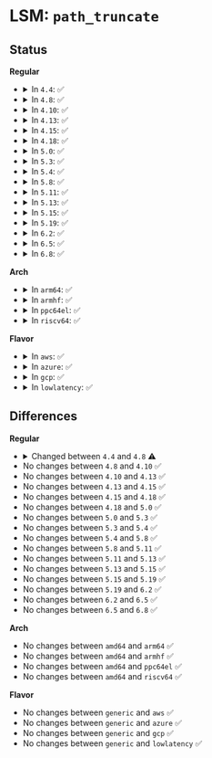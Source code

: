 # LSM: <code>path_truncate</code>

## Status
<b>Regular</b>
<ul>
<li>
<details>
<summary>In <code>4.4</code>: ✅</summary>

```c
int security_path_truncate(struct path *path);
```
</details>
</li>
<li>
<details>
<summary>In <code>4.8</code>: ✅</summary>

```c
int security_path_truncate(const struct path *path);
```
</details>
</li>
<li>
<details>
<summary>In <code>4.10</code>: ✅</summary>

```c
int security_path_truncate(const struct path *path);
```
</details>
</li>
<li>
<details>
<summary>In <code>4.13</code>: ✅</summary>

```c
int security_path_truncate(const struct path *path);
```
</details>
</li>
<li>
<details>
<summary>In <code>4.15</code>: ✅</summary>

```c
int security_path_truncate(const struct path *path);
```
</details>
</li>
<li>
<details>
<summary>In <code>4.18</code>: ✅</summary>

```c
int security_path_truncate(const struct path *path);
```
</details>
</li>
<li>
<details>
<summary>In <code>5.0</code>: ✅</summary>

```c
int security_path_truncate(const struct path *path);
```
</details>
</li>
<li>
<details>
<summary>In <code>5.3</code>: ✅</summary>

```c
int security_path_truncate(const struct path *path);
```
</details>
</li>
<li>
<details>
<summary>In <code>5.4</code>: ✅</summary>

```c
int security_path_truncate(const struct path *path);
```
</details>
</li>
<li>
<details>
<summary>In <code>5.8</code>: ✅</summary>

```c
int security_path_truncate(const struct path *path);
```
</details>
</li>
<li>
<details>
<summary>In <code>5.11</code>: ✅</summary>

```c
int security_path_truncate(const struct path *path);
```
</details>
</li>
<li>
<details>
<summary>In <code>5.13</code>: ✅</summary>

```c
int security_path_truncate(const struct path *path);
```
</details>
</li>
<li>
<details>
<summary>In <code>5.15</code>: ✅</summary>

```c
int security_path_truncate(const struct path *path);
```
</details>
</li>
<li>
<details>
<summary>In <code>5.19</code>: ✅</summary>

```c
int security_path_truncate(const struct path *path);
```
</details>
</li>
<li>
<details>
<summary>In <code>6.2</code>: ✅</summary>

```c
int security_path_truncate(const struct path *path);
```
</details>
</li>
<li>
<details>
<summary>In <code>6.5</code>: ✅</summary>

```c
int security_path_truncate(const struct path *path);
```
</details>
</li>
<li>
<details>
<summary>In <code>6.8</code>: ✅</summary>

```c
int security_path_truncate(const struct path *path);
```
</details>
</li>
</ul>
<b>Arch</b>
<ul>
<li>
<details>
<summary>In <code>arm64</code>: ✅</summary>

```c
int security_path_truncate(const struct path *path);
```
</details>
</li>
<li>
<details>
<summary>In <code>armhf</code>: ✅</summary>

```c
int security_path_truncate(const struct path *path);
```
</details>
</li>
<li>
<details>
<summary>In <code>ppc64el</code>: ✅</summary>

```c
int security_path_truncate(const struct path *path);
```
</details>
</li>
<li>
<details>
<summary>In <code>riscv64</code>: ✅</summary>

```c
int security_path_truncate(const struct path *path);
```
</details>
</li>
</ul>
<b>Flavor</b>
<ul>
<li>
<details>
<summary>In <code>aws</code>: ✅</summary>

```c
int security_path_truncate(const struct path *path);
```
</details>
</li>
<li>
<details>
<summary>In <code>azure</code>: ✅</summary>

```c
int security_path_truncate(const struct path *path);
```
</details>
</li>
<li>
<details>
<summary>In <code>gcp</code>: ✅</summary>

```c
int security_path_truncate(const struct path *path);
```
</details>
</li>
<li>
<details>
<summary>In <code>lowlatency</code>: ✅</summary>

```c
int security_path_truncate(const struct path *path);
```
</details>
</li>
</ul>

## Differences
<b>Regular</b>
<ul>
<li>
<details>
<summary>Changed between <code>4.4</code> and <code>4.8</code> ⚠️</summary>
<ul>
<li>
<b>Param type changed. </b>
<code>struct path *path</code> ➡️ <code>const struct path *path</code>
</li>
</ul>
</details>
</li>
<li>
No changes between <code>4.8</code> and <code>4.10</code> ✅
</li>
<li>
No changes between <code>4.10</code> and <code>4.13</code> ✅
</li>
<li>
No changes between <code>4.13</code> and <code>4.15</code> ✅
</li>
<li>
No changes between <code>4.15</code> and <code>4.18</code> ✅
</li>
<li>
No changes between <code>4.18</code> and <code>5.0</code> ✅
</li>
<li>
No changes between <code>5.0</code> and <code>5.3</code> ✅
</li>
<li>
No changes between <code>5.3</code> and <code>5.4</code> ✅
</li>
<li>
No changes between <code>5.4</code> and <code>5.8</code> ✅
</li>
<li>
No changes between <code>5.8</code> and <code>5.11</code> ✅
</li>
<li>
No changes between <code>5.11</code> and <code>5.13</code> ✅
</li>
<li>
No changes between <code>5.13</code> and <code>5.15</code> ✅
</li>
<li>
No changes between <code>5.15</code> and <code>5.19</code> ✅
</li>
<li>
No changes between <code>5.19</code> and <code>6.2</code> ✅
</li>
<li>
No changes between <code>6.2</code> and <code>6.5</code> ✅
</li>
<li>
No changes between <code>6.5</code> and <code>6.8</code> ✅
</li>
</ul>
<b>Arch</b>
<ul>
<li>
No changes between <code>amd64</code> and <code>arm64</code> ✅
</li>
<li>
No changes between <code>amd64</code> and <code>armhf</code> ✅
</li>
<li>
No changes between <code>amd64</code> and <code>ppc64el</code> ✅
</li>
<li>
No changes between <code>amd64</code> and <code>riscv64</code> ✅
</li>
</ul>
<b>Flavor</b>
<ul>
<li>
No changes between <code>generic</code> and <code>aws</code> ✅
</li>
<li>
No changes between <code>generic</code> and <code>azure</code> ✅
</li>
<li>
No changes between <code>generic</code> and <code>gcp</code> ✅
</li>
<li>
No changes between <code>generic</code> and <code>lowlatency</code> ✅
</li>
</ul>
